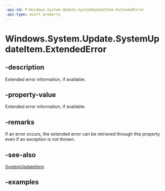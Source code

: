 ```yaml
---
-api-id: P:Windows.System.Update.SystemUpdateItem.ExtendedError
-api-type: winrt property
---
```


<!-- Property syntax.
public HResult ExtendedError { get; }
-->

# Windows.System.Update.SystemUpdateItem.ExtendedError

## -description
Extended error information, if available.

## -property-value
Extended error information, if available.

## -remarks
If an error occurs, the extended error can be retrieved through this property even if an exception is not thrown.

## -see-also
[SystemUpdateItem](systemupdateitem.md)

## -examples

